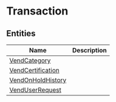 
# Transaction


## Entities

|Name|Description|
|---|---|
|[VendCategory](VendCategory.cdm.json)||
|[VendCertification](VendCertification.cdm.json)||
|[VendOnHoldHistory](VendOnHoldHistory.cdm.json)||
|[VendUserRequest](VendUserRequest.cdm.json)||
